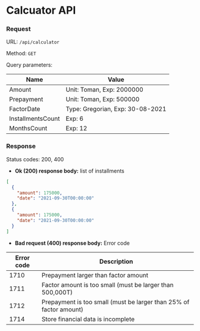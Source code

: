 # Calcuator API

### Request
URL: ```/api/calculator```

Method: ```GET```

Query parameters:

| Name              | Value                            |
| ----------------- | -------------------------------- |
| Amount            | Unit: Toman, Exp: 2000000        |
| Prepayment        | Unit: Toman, Exp: 500000         |
| FactorDate        | Type: Gregorian, Exp: 30-08-2021 |
| InstallmentsCount | Exp: 6                           |
| MonthsCount       | Exp: 12                          |

### Response
Status codes: 200, 400 

- **Ok (200) response body:** list of installments 
``` json
[
  {
    "amount": 175000,
    "date": "2021-09-30T00:00:00"
  },
  {
    "amount": 175000,
    "date": "2021-09-30T00:00:00"
  }
]
```

- **Bad request (400) response body:** Error code

| Error code | Description                                                        |
| ---------- | ------------------------------------------------------------------ |
| 1710       | Prepayment larger than factor amount                               |
| 1711       | Factor amount is too small (must be larger than 500,000T)          |
| 1712       | Prepayment is too small (must be larger than 25% of factor amount) |
| 1714       | Store financial data is incomplete                                 |
